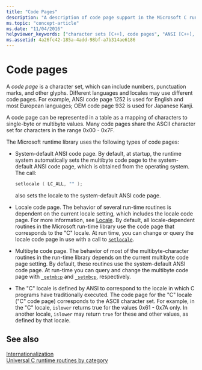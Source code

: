 ```yaml
---
title: "Code Pages"
description: "A description of code page support in the Microsoft C runtime."
ms.topic: "concept-article"
ms.date: "11/04/2016"
helpviewer_keywords: ["character sets [C++], code pages", "ANSI [C++], code pages", "system-default code page", "multibyte code pages [C++]", "localization [C++], code pages", "code pages [C++], types of", "locale code pages [C++]"]
ms.assetid: 4a26fc42-185a-4add-98bf-a7b314ae6186
---
```

# Code pages

A *code page* is a character set, which can include numbers, punctuation marks, and other glyphs. Different languages and locales may use different code pages. For example, ANSI code page 1252 is used for English and most European languages; OEM code page 932 is used for Japanese Kanji.

A code page can be represented in a table as a mapping of characters to single-byte or multibyte values. Many code pages share the ASCII character set for characters in the range 0x00 - 0x7F.

The Microsoft runtime library uses the following types of code pages:

- System-default ANSI code page. By default, at startup, the runtime system automatically sets the multibyte code page to the system-default ANSI code page, which is obtained from the operating system. The call:

    ```C
    setlocale ( LC_ALL, "" );
    ```

   also sets the locale to the system-default ANSI code page.

- Locale code page. The behavior of several run-time routines is dependent on the current locale setting, which includes the locale code page. For more information, see [Locale](./locale.md). By default, all locale-dependent routines in the Microsoft run-time library use the code page that corresponds to the "C" locale. At run time, you can change or query the locale code page in use with a call to [`setlocale`](./reference/setlocale-wsetlocale.md).

- Multibyte code page. The behavior of most of the multibyte-character routines in the run-time library depends on the current multibyte code page setting. By default, these routines use the system-default ANSI code page. At run-time you can query and change the multibyte code page with [`_getmbcp`](./reference/getmbcp.md) and [`_setmbcp`](./reference/setmbcp.md), respectively.

- The "C" locale is defined by ANSI to correspond to the locale in which C programs have traditionally executed. The code page for the "C" locale ("C" code page) corresponds to the ASCII character set. For example, in the "C" locale, `islower` returns true for the values 0x61 - 0x7A only. In another locale, `islower` may return `true` for these and other values, as defined by that locale.

## See also

[Internationalization](./internationalization.md)\
[Universal C runtime routines by category](./run-time-routines-by-category.md)
